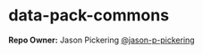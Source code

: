 # data-pack-commons

**Repo Owner:** Jason Pickering [@jason-p-pickering](https://github.com/jason-p-pickering)
